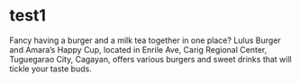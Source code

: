 # test1

Fancy having a burger and a milk tea together in one place? Lulus Burger and Amara’s Happy Cup, located in Enrile Ave, Carig Regional Center, Tuguegarao City, Cagayan, offers various burgers and sweet drinks that will tickle your taste buds.
